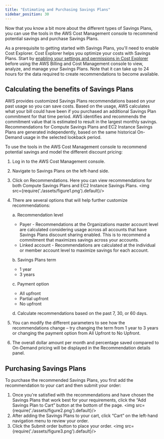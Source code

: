 ```yaml
---
title: "Estimating and Purchasing Savings Plans"
sidebar_position: 30
---
```


Now that you know a bit more about the different types of Savings Plans, you can use the tools in the AWS Cost Management console to recommend potential savings and purchase Savings Plans.

As a prerequisite to getting started with Savings Plans, you'll need to enable Cost Explorer. Cost Explorer helps you optimize your costs with Savings Plans. Start by [enabling your settings and permissions in Cost Explorer](https://docs.aws.amazon.com/cost-management/latest/userguide/ce-enable.html) before using the AWS Billing and Cost Management console to view, analyze, and manage your Savings Plans. Note that it can take up to 24 hours for the data required to create recommendations to become available.

## Calculating the benefits of Savings Plans

AWS provides customized Savings Plans recommendations based on your past usage so you can save costs. Based on the usage, AWS calculates what your bill could have been if you purchased an additional Savings Plan commitment for that time period. AWS identifies and recommends the commitment value that is estimated to result in the largest monthly savings. Recommendations for Compute Savings Plans and EC2 Instance Savings Plans are generated independently, based on the same historical On-Demand usage in the selected lookback period.

To use the tools in the AWS Cost Management console to recommend potential savings and model the different discount pricing:

1. Log in to the AWS Cost Management console.
2. Navigate to Savings Plans on the left-hand side.
3. Click on Recommendations. Here you can view recommendations for both Compute Savings Plans and EC2 Instance Savings Plans.
   <img src={require('./assets/figure1.png').default}/>
4. There are several options that will help further customize recommendations:

   a. Recommendation level

   - Payer - Recommendations at the Organizations master account level are calculated considering usage across all accounts that have Savings Plans discount sharing enabled. This is to recommend a commitment that maximizes savings across your accounts.
   - Linked account - Recommendations are calculated at the individual or member account level to maximize savings for each account.

   b. Savings Plans term

   - 1 year
   - 3 years

   c. Payment option

   - All upfront
   - Partial upfront
   - No upfront

   d. Calculate recommendations based on the past 7, 30, or 60 days.

5. You can modify the different parameters to see how the recommendations change – try changing the term from 1 year to 3 years or changing the payment option from All Upfront to No Upfront.
6. The overall dollar amount per month and percentage saved compared to On-Demand pricing will be displayed in the Recommendation details panel.

## Purchasing Savings Plans

To purchase the recommended Savings Plans, you first add the recommendation to your cart and then submit your order:

1. Once you're satisfied with the recommendations and have chosen the Savings Plans that work best for your requirements, click the “Add Savings Plan to Cart” button at the bottom of the page.
   <img src={require('./assets/figure2.png').default}/>
2. After adding the Savings Plans to your cart, click “Cart” on the left-hand navigation menu to review your order.
3. Click the Submit order button to place your order.
   <img src={require('./assets/figure3.png').default}/>
